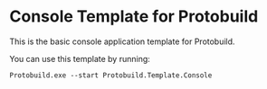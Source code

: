 # Console Template for Protobuild

This is the basic console application template for Protobuild.

You can use this template by running:

```
Protobuild.exe --start Protobuild.Template.Console
```